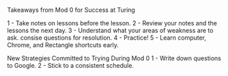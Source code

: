 Takeaways from Mod 0 for Success at Turing

1 - Take notes on lessons before the lesson.
2 - Review your notes and the lessons the next day.
3 - Understand what your areas of weakness are to ask.
consise questions for resolution.
4 - Practice!
5 - Learn computer, Chrome, and Rectangle shortcuts early.


New Strategies Committed to Trying During Mod 0
1 - Write down questions to Google.
2 - Stick to a consistent schedule.
